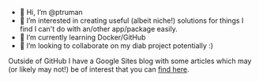 - 👋 Hi, I’m @ptruman
- 👀 I’m interested in creating useful (albeit niche!) solutions for things I find I can't do with an/other app/package easily.
- 🌱 I’m currently learning Docker/GitHub
- 💞️ I’m looking to collaborate on my diab project potentially :)

Outside of GitHub I have a Google Sites blog with some articles which may (or likely may not!) be of interest that you can [find here](https://www.gothtech.co.uk).
